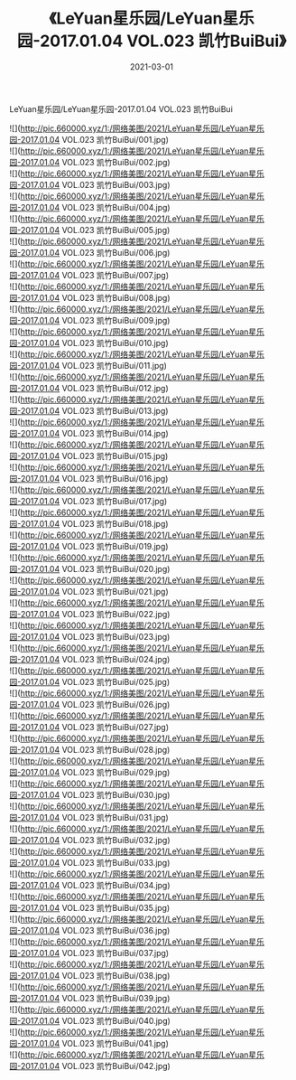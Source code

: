 ﻿---
layout: post
title:  《LeYuan星乐园/LeYuan星乐园-2017.01.04 VOL.023 凯竹BuiBui》
date:   2021-03-01
img: http://pic.660000.xyz/1:/网络美图/2021/LeYuan星乐园/LeYuan星乐园-2017.01.04 VOL.023 凯竹BuiBui/000.jpg
categories: [美女, 清纯, 唯美]
---

LeYuan星乐园/LeYuan星乐园-2017.01.04 VOL.023 凯竹BuiBui

 ![](http://pic.660000.xyz/1:/网络美图/2021/LeYuan星乐园/LeYuan星乐园-2017.01.04 VOL.023 凯竹BuiBui/001.jpg) <br>![](http://pic.660000.xyz/1:/网络美图/2021/LeYuan星乐园/LeYuan星乐园-2017.01.04 VOL.023 凯竹BuiBui/002.jpg) <br>![](http://pic.660000.xyz/1:/网络美图/2021/LeYuan星乐园/LeYuan星乐园-2017.01.04 VOL.023 凯竹BuiBui/003.jpg) <br>![](http://pic.660000.xyz/1:/网络美图/2021/LeYuan星乐园/LeYuan星乐园-2017.01.04 VOL.023 凯竹BuiBui/004.jpg) <br>![](http://pic.660000.xyz/1:/网络美图/2021/LeYuan星乐园/LeYuan星乐园-2017.01.04 VOL.023 凯竹BuiBui/005.jpg) <br>![](http://pic.660000.xyz/1:/网络美图/2021/LeYuan星乐园/LeYuan星乐园-2017.01.04 VOL.023 凯竹BuiBui/006.jpg) <br>![](http://pic.660000.xyz/1:/网络美图/2021/LeYuan星乐园/LeYuan星乐园-2017.01.04 VOL.023 凯竹BuiBui/007.jpg) <br>![](http://pic.660000.xyz/1:/网络美图/2021/LeYuan星乐园/LeYuan星乐园-2017.01.04 VOL.023 凯竹BuiBui/008.jpg) <br>![](http://pic.660000.xyz/1:/网络美图/2021/LeYuan星乐园/LeYuan星乐园-2017.01.04 VOL.023 凯竹BuiBui/009.jpg) <br>![](http://pic.660000.xyz/1:/网络美图/2021/LeYuan星乐园/LeYuan星乐园-2017.01.04 VOL.023 凯竹BuiBui/010.jpg) <br>![](http://pic.660000.xyz/1:/网络美图/2021/LeYuan星乐园/LeYuan星乐园-2017.01.04 VOL.023 凯竹BuiBui/011.jpg) <br>![](http://pic.660000.xyz/1:/网络美图/2021/LeYuan星乐园/LeYuan星乐园-2017.01.04 VOL.023 凯竹BuiBui/012.jpg) <br>![](http://pic.660000.xyz/1:/网络美图/2021/LeYuan星乐园/LeYuan星乐园-2017.01.04 VOL.023 凯竹BuiBui/013.jpg) <br>![](http://pic.660000.xyz/1:/网络美图/2021/LeYuan星乐园/LeYuan星乐园-2017.01.04 VOL.023 凯竹BuiBui/014.jpg) <br>![](http://pic.660000.xyz/1:/网络美图/2021/LeYuan星乐园/LeYuan星乐园-2017.01.04 VOL.023 凯竹BuiBui/015.jpg) <br>![](http://pic.660000.xyz/1:/网络美图/2021/LeYuan星乐园/LeYuan星乐园-2017.01.04 VOL.023 凯竹BuiBui/016.jpg) <br>![](http://pic.660000.xyz/1:/网络美图/2021/LeYuan星乐园/LeYuan星乐园-2017.01.04 VOL.023 凯竹BuiBui/017.jpg) <br>![](http://pic.660000.xyz/1:/网络美图/2021/LeYuan星乐园/LeYuan星乐园-2017.01.04 VOL.023 凯竹BuiBui/018.jpg) <br>![](http://pic.660000.xyz/1:/网络美图/2021/LeYuan星乐园/LeYuan星乐园-2017.01.04 VOL.023 凯竹BuiBui/019.jpg) <br>![](http://pic.660000.xyz/1:/网络美图/2021/LeYuan星乐园/LeYuan星乐园-2017.01.04 VOL.023 凯竹BuiBui/020.jpg) <br>![](http://pic.660000.xyz/1:/网络美图/2021/LeYuan星乐园/LeYuan星乐园-2017.01.04 VOL.023 凯竹BuiBui/021.jpg) <br>![](http://pic.660000.xyz/1:/网络美图/2021/LeYuan星乐园/LeYuan星乐园-2017.01.04 VOL.023 凯竹BuiBui/022.jpg) <br>![](http://pic.660000.xyz/1:/网络美图/2021/LeYuan星乐园/LeYuan星乐园-2017.01.04 VOL.023 凯竹BuiBui/023.jpg) <br>![](http://pic.660000.xyz/1:/网络美图/2021/LeYuan星乐园/LeYuan星乐园-2017.01.04 VOL.023 凯竹BuiBui/024.jpg) <br>![](http://pic.660000.xyz/1:/网络美图/2021/LeYuan星乐园/LeYuan星乐园-2017.01.04 VOL.023 凯竹BuiBui/025.jpg) <br>![](http://pic.660000.xyz/1:/网络美图/2021/LeYuan星乐园/LeYuan星乐园-2017.01.04 VOL.023 凯竹BuiBui/026.jpg) <br>![](http://pic.660000.xyz/1:/网络美图/2021/LeYuan星乐园/LeYuan星乐园-2017.01.04 VOL.023 凯竹BuiBui/027.jpg) <br>![](http://pic.660000.xyz/1:/网络美图/2021/LeYuan星乐园/LeYuan星乐园-2017.01.04 VOL.023 凯竹BuiBui/028.jpg) <br>![](http://pic.660000.xyz/1:/网络美图/2021/LeYuan星乐园/LeYuan星乐园-2017.01.04 VOL.023 凯竹BuiBui/029.jpg) <br>![](http://pic.660000.xyz/1:/网络美图/2021/LeYuan星乐园/LeYuan星乐园-2017.01.04 VOL.023 凯竹BuiBui/030.jpg) <br>![](http://pic.660000.xyz/1:/网络美图/2021/LeYuan星乐园/LeYuan星乐园-2017.01.04 VOL.023 凯竹BuiBui/031.jpg) <br>![](http://pic.660000.xyz/1:/网络美图/2021/LeYuan星乐园/LeYuan星乐园-2017.01.04 VOL.023 凯竹BuiBui/032.jpg) <br>![](http://pic.660000.xyz/1:/网络美图/2021/LeYuan星乐园/LeYuan星乐园-2017.01.04 VOL.023 凯竹BuiBui/033.jpg) <br>![](http://pic.660000.xyz/1:/网络美图/2021/LeYuan星乐园/LeYuan星乐园-2017.01.04 VOL.023 凯竹BuiBui/034.jpg) <br>![](http://pic.660000.xyz/1:/网络美图/2021/LeYuan星乐园/LeYuan星乐园-2017.01.04 VOL.023 凯竹BuiBui/035.jpg) <br>![](http://pic.660000.xyz/1:/网络美图/2021/LeYuan星乐园/LeYuan星乐园-2017.01.04 VOL.023 凯竹BuiBui/036.jpg) <br>![](http://pic.660000.xyz/1:/网络美图/2021/LeYuan星乐园/LeYuan星乐园-2017.01.04 VOL.023 凯竹BuiBui/037.jpg) <br>![](http://pic.660000.xyz/1:/网络美图/2021/LeYuan星乐园/LeYuan星乐园-2017.01.04 VOL.023 凯竹BuiBui/038.jpg) <br>![](http://pic.660000.xyz/1:/网络美图/2021/LeYuan星乐园/LeYuan星乐园-2017.01.04 VOL.023 凯竹BuiBui/039.jpg) <br>![](http://pic.660000.xyz/1:/网络美图/2021/LeYuan星乐园/LeYuan星乐园-2017.01.04 VOL.023 凯竹BuiBui/040.jpg) <br>![](http://pic.660000.xyz/1:/网络美图/2021/LeYuan星乐园/LeYuan星乐园-2017.01.04 VOL.023 凯竹BuiBui/041.jpg) <br>![](http://pic.660000.xyz/1:/网络美图/2021/LeYuan星乐园/LeYuan星乐园-2017.01.04 VOL.023 凯竹BuiBui/042.jpg) <br>